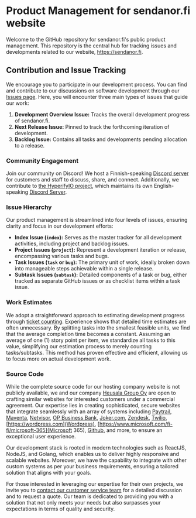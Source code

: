 # Product Management for sendanor.fi website

Welcome to the GitHub repository for sendanor.fi's public product management. This repository is the central hub for tracking issues and developments related to our website, https://sendanor.fi.

## Contribution and Issue Tracking

We encourage you to participate in our development process. You can find and contribute to our discussions on software development through our [Issues page](https://github.com/sendanor/project-sendanor.fi/issues). Here, you will encounter three main types of issues that guide our work:

1. **Development Overview Issue:** Tracks the overall development progress of sendanor.fi.
2. **Next Release Issue:** Pinned to track the forthcoming iteration of development.
3. **Backlog Issue:** Contains all tasks and developments pending allocation to a release.

### Community Engagement

Join our community on Discord! We host a Finnish-speaking [Discord server](https://discord.com/invite/dVTpkTh) for customers and staff to discuss, share, and connect. Additionally, we contribute to [the HyperifyIO project](https://github.com/hyperifyio), which maintains its own English-speaking [Discord Server](https://discord.com/invite/UBTrHxA78f).

### Issue Hierarchy

Our product management is streamlined into four levels of issues, ensuring clarity and focus in our development efforts:

- **Index Issue (`index`):** Serves as the master tracker for all development activities, including project and backlog issues.
- **Project Issues (`project`):** Represent a development iteration or release, encompassing various tasks and bugs.
- **Task Issues (`task` or `bug`):** The primary unit of work, ideally broken down into manageable steps achievable within a single release.
- **Subtask Issues (`subtask`):** Detailed components of a task or bug, either tracked as separate GitHub issues or as checklist items within a task issue.

### Work Estimates

We adopt a straightforward approach to estimating development progress through [ticket counting](https://info.thoughtworks.com/rs/thoughtworks2/images/twebook-perspectives-estimation_1.pdf). Experience shows that detailed time estimates are often unnecessary. By splitting tasks into the smallest feasible units, we find that the average completion time becomes a constant. Assuming an average of one (1) story point per item, we standardize all tasks to this value, simplifying our estimation process to merely counting tasks/subtasks. This method has proven effective and efficient, allowing us to focus more on actual development work.

### Source Code

While the complete source code for our hosting company website is not publicly available, we and our company [Heusala Group Oy](https://heusalagroup.fi) are open to crafting similar websites for interested customers under a commercial agreement. Our expertise lies in creating sophisticated, secure websites that integrate seamlessly with an array of systems including [Paytrail](https://paytrail.fi), [Maventa](https://maventa.fi), [Netvisor](https://netvisor.fi), [OP Business Bank](https://op.fi), [Joker.com](https://joker.com), [Zendesk](https://zendesk.fi), [Twilio](https://www.twilio.com), [https://wordpress.com](Wordpress), [https://www.microsoft.com/fi-fi/microsoft-365](Microsoft 365), [Github](https://github.com), and more, to ensure an exceptional user experience.

Our development stack is rooted in modern technologies such as ReactJS, NodeJS, and Golang, which enables us to deliver highly responsive and scalable websites. Moreover, we have the capability to integrate with other custom systems as per your business requirements, ensuring a tailored solution that aligns with your goals.

For those interested in leveraging our expertise for their own projects, we invite you to [contact our customer service team](https://www.sendanor.fi/customerservice) for a detailed discussion and to request a quote. Our team is dedicated to providing you with a solution that not only meets your needs but also surpasses your expectations in terms of quality and security.
